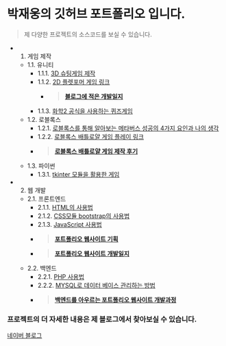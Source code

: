 # 박재웅의 깃허브 포트폴리오 입니다.
> 제 다양한 프로젝트의 소스코드를 보실 수 있습니다.

* 1. 게임 제작
  * 1.1. 유니티
    * 1.1.1. [3D 슈팅게임 제작](https://blog.naver.com/lala11112/222069717850)
    * 1.1.2. [2D 플렛포머 게임 링크](https://drive.google.com/file/d/1Fj9BW2BVds5U1ads2EHustA_mQ9FP0eR/view?usp=sharing)
      * > [**블로그에 적은 개발일지**](https://blog.naver.com/lala11112/222430625454)
    * 1.1.3. [화학2 공식을 사용하는 퀴즈게임](https://drive.google.com/file/d/19yWDLv3TDba1nm8FGKa-S_NlWOvULL2q/view?usp=sharing)
  * 1.2. 로블록스
    * 1.2.1. [로블록스를 통해 알아보는 메타버스 성공의 4가지 요인과 나의 생각](https://blog.naver.com/lala11112/222586698623)
    * 1.2.2. [로블록스 배틀로얄 게임 플레이 링크](https://www.roblox.com/games/8902315458/Battle-Royale)
    * > [**로블록스 배틀로얄 게임 제작 후기**](https://blog.naver.com/lala11112/222683658422)
  * 1.3. 파이썬
    * 1.3.1. [tkinter 모듈을 활용한 게임](https://blog.naver.com/lala11112/222390021778)
  
* 2. 웹 개발
  * 2.1. 프론트엔드
    * 2.1.1. [HTML의 사용법](https://blog.naver.com/lala11112/222426815893)
    * 2.1.2. [CSS모듈 bootstrap의 사용법](https://blog.naver.com/lala11112/222724044088)
    * 2.1.3. [JavaScript 사용법](https://blog.naver.com/lala11112/222434920304)
    * > [**포트폴리오 웹사이트 기획**](https://blog.naver.com/lala11112/222468605824)
    * > [**포트폴리오 웹사이트 개발일지**](https://blog.naver.com/lala11112/222514270003)
  * 2.2. 백엔드
    * 2.2.1. [PHP 사용법](https://blog.naver.com/lala11112/222620802727)
    * 2.2.2. [MYSQL로 데이터 베이스 관리하는 방법](https://blog.naver.com/lala11112/222609676222)
    * > [**백엔드를 아우르는 포트폴리오 웹사이트 개발과정**](https://blog.naver.com/lala11112/222747904188)

### 프로젝트의 더 자세한 내용은 제 블로그에서 찾아보실 수 있습니다.
[네이버 블로그](https://blog.naver.com/lala11112)
